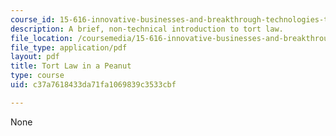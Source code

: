 ```yaml
---
course_id: 15-616-innovative-businesses-and-breakthrough-technologies-the-legal-issues-fall-2004
description: A brief, non-technical introduction to tort law.
file_location: /coursemedia/15-616-innovative-businesses-and-breakthrough-technologies-the-legal-issues-fall-2004/c37a7618433da71fa1069839c3533cbf_tort_law.pdf
file_type: application/pdf
layout: pdf
title: Tort Law in a Peanut
type: course
uid: c37a7618433da71fa1069839c3533cbf

---
```

None